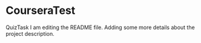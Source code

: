 # CourseraTest
QuizTask
I am editing the README file. Adding some more details about the project description.
